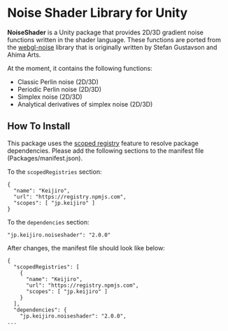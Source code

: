 Noise Shader Library for Unity
==============================

**NoiseShader** is a Unity package that provides 2D/3D gradient noise
functions written in the shader language. These functions are ported from the
[webgl-noise] library that is originally written by Stefan Gustavson and Ahima
Arts.

[webgl-noise]: https://github.com/ashima/webgl-noise

At the moment, it contains the following functions:

- Classic Perlin noise (2D/3D)
- Periodic Perlin noise (2D/3D)
- Simplex noise (2D/3D)
- Analytical derivatives of simplex noise (2D/3D)

How To Install
--------------

This package uses the [scoped registry] feature to resolve package dependencies.
Please add the following sections to the manifest file (Packages/manifest.json).

[scoped registry]: https://docs.unity3d.com/Manual/upm-scoped.html

To the `scopedRegistries` section:

```
{
  "name": "Keijiro",
  "url": "https://registry.npmjs.com",
  "scopes": [ "jp.keijiro" ]
}
```

To the `dependencies` section:

```
"jp.keijiro.noiseshader": "2.0.0"
```

After changes, the manifest file should look like below:

```
{
  "scopedRegistries": [
    {
      "name": "Keijiro",
      "url": "https://registry.npmjs.com",
      "scopes": [ "jp.keijiro" ]
    }
  ],
  "dependencies": {
    "jp.keijiro.noiseshader": "2.0.0",
...
```
